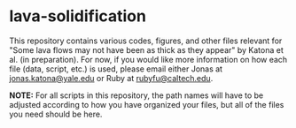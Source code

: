 # lava-solidification
This repository contains various codes, figures, and other files relevant for "Some lava flows may not have been as thick as they appear" by Katona et al. (in preparation). For now, if you would like more information on how each file (data, script, etc.) is used, please email either Jonas at jonas.katona@yale.edu or Ruby at rubyfu@caltech.edu.

**NOTE:** For all scripts in this repository, the path names will have to be adjusted according to how you have organized your files, but all of the files you need should be here.
